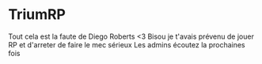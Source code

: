 # TriumRP
Tout cela est la faute de 
Diego Roberts <3 Bisou je t'avais prévenu de jouer RP et d'arreter de faire le mec sérieux
Les admins écoutez la prochaines fois
